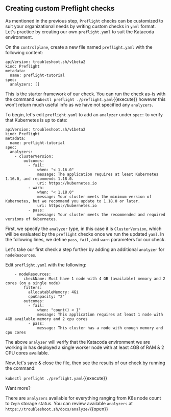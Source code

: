 ## Creating custom Preflight checks

As mentioned in the previous step, `Preflight` checks can be customized to suit your organizational needs by writing custom checks in `yaml` format. Let's practice by creating our own `preflight.yaml` to suit the Katacoda environment.

On the `controlplane`, create a new file named `preflight.yaml` with the following content:

````
apiVersion: troubleshoot.sh/v1beta2
kind: Preflight
metadata:
  name: preflight-tutorial
spec:
  analyzers: []
````

This is the starter framework of our check. You can run the check as-is with the command `kubectl preflight ./preflight.yaml`{{execute}} however this won't return much useful info as we have not specified any `analyzers`. 

To begin, let's edit `preflight.yaml` to add an `analyzer` under `spec:` to verify that Kubernetes is up to date:

````
apiVersion: troubleshoot.sh/v1beta2
kind: Preflight
metadata:
  name: preflight-tutorial
spec:
  analyzers:
    - clusterVersion:
        outcomes:
          - fail:
              when: "< 1.16.0"
              message: The application requires at least Kubernetes 1.16.0, and recommends 1.18.0.
              uri: https://kubernetes.io
          - warn:
              when: "< 1.18.0"
              message: Your cluster meets the minimum version of Kubernetes, but we recommend you update to 1.18.0 or later.
              uri: https://kubernetes.io
          - pass:
              message: Your cluster meets the recommended and required versions of Kubernetes.
````

First, we specify the `analyzer` type, in this case it is `ClusterVersion`, which will be evaluated by the `preflight` checks once we run the updated `yaml`. In the following lines, we define `pass`, `fail`, and `warn` parameters for our check.

Let's take our first check a step further by adding an additional  `analyzer` for `nodeResources`. 

Edit `preflight.yaml` with the following:

````
    - nodeResources:
        checkName: Must have 1 node with 4 GB (available) memory and 2 cores (on a single node)
        filters:
          allocatableMemory: 4Gi
          cpuCapacity: "2"
        outcomes:
          - fail:
              when: "count() < 1"
              message: This application requires at least 1 node with 4GB available memory and 2 cpu cores
          - pass:
              message: This cluster has a node with enough memory and cpu cores
````

The above `analyzer` will verify that the Katacoda environment we are working in has deployed a single worker node with at least 4GB of RAM & 2 CPU cores available.

Now, let's save & close the file, then see the results of our check by running the command:

`kubectl preflight ./preflight.yaml`{{execute}}

Want more?

There are `analyzers` available for everything ranging from K8s node count to `Ceph` storage status. You can review available `analyzers` at `https://troubleshoot.sh/docs/analyze/`{{open}}